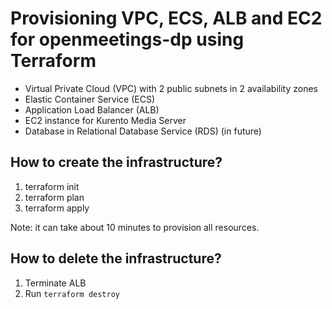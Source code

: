 # Provisioning VPC, ECS, ALB and EC2 for openmeetings-dp using Terraform

- Virtual Private Cloud (VPC) with 2 public subnets in 2 availability zones
- Elastic Container Service (ECS)
- Application Load Balancer (ALB)
- EC2 instance for Kurento Media Server 
- Database in Relational Database Service (RDS) (in future)
## How to create the infrastructure?
1. terraform init
2. terraform plan
3. terraform apply

Note: it can take about 10 minutes to provision all resources.
## How to delete the infrastructure?
1. Terminate ALB
2. Run `terraform destroy`